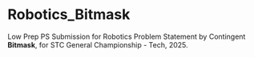 # Robotics_Bitmask
Low Prep PS Submission for Robotics Problem Statement by Contingent **Bitmask**, for STC General Championship - Tech, 2025.
